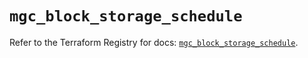 # `mgc_block_storage_schedule`

Refer to the Terraform Registry for docs: [`mgc_block_storage_schedule`](https://registry.terraform.io/providers/magalucloud/mgc/0.39.0/docs/resources/block_storage_schedule).
